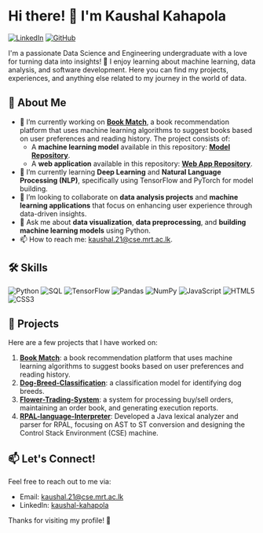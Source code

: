 <!-- Title and Introduction -->
# Hi there! 👋 I'm Kaushal Kahapola
[![LinkedIn](https://img.shields.io/badge/-LinkedIn-0077B5?style=flat&logo=LinkedIn&logoColor=white)](https://www.linkedin.com/in/kaushal-kahapola/) 
[![GitHub](https://img.shields.io/badge/-GitHub-181717?style=flat&logo=GitHub&logoColor=white)](https://github.com/kaushalkahapola) 

I'm a passionate Data Science and Engineering undergraduate with a love for turning data into insights! 🌟 I enjoy learning about machine learning, data analysis, and software development. Here you can find my projects, experiences, and anything else related to my journey in the world of data. 

<!-- About Me Section -->
## 🚀 About Me
- 🔭 I’m currently working on [**Book Match**](https://github.com/lckariyawasam/book-recsys-webapp), a book recommendation platform that uses machine learning algorithms to suggest books based on user preferences and reading history. The project consists of:
  - A **machine learning model** available in this repository: [**Model Repository**](https://github.com/lckariyawasam/book-recsys-model).
  - A **web application** available in this repository: [**Web App Repository**](https://github.com/lckariyawasam/book-recsys-webapp).
- 🌱 I’m currently learning **Deep Learning** and **Natural Language Processing (NLP)**, specifically using TensorFlow and PyTorch for model building.
- 👯 I’m looking to collaborate on **data analysis projects** and **machine learning applications** that focus on enhancing user experience through data-driven insights.
- 💬 Ask me about **data visualization**, **data preprocessing**, and **building machine learning models** using Python.
- 📫 How to reach me: [kaushal.21@cse.mrt.ac.lk](mailto:kaushal.21@cse.mrt.ac.lk).

<!-- Skills Section -->
## 🛠️ Skills
![Python](https://img.shields.io/badge/-Python-3776AB?style=flat&logo=python&logoColor=white)
![SQL](https://img.shields.io/badge/-SQL-4479A1?style=flat&logo=MySQL&logoColor=white)
![TensorFlow](https://img.shields.io/badge/-TensorFlow-FF6F20?style=flat&logo=TensorFlow&logoColor=white)
![Pandas](https://img.shields.io/badge/-Pandas-150458?style=flat&logo=pandas&logoColor=white)
![NumPy](https://img.shields.io/badge/-NumPy-013243?style=flat&logo=NumPy&logoColor=white)
![JavaScript](https://img.shields.io/badge/-JavaScript-F7DF1E?style=flat&logo=JavaScript&logoColor=black)
![HTML5](https://img.shields.io/badge/-HTML5-E34F26?style=flat&logo=HTML5&logoColor=white)
![CSS3](https://img.shields.io/badge/-CSS3-1572B6?style=flat&logo=CSS3&logoColor=white)

<!-- Projects Section -->
## 🌟 Projects
Here are a few projects that I have worked on:

1. [**Book Match**](https://github.com/lckariyawasam/book-recsys-model):  a book recommendation platform that uses machine learning algorithms to suggest books based on user preferences and reading history.
2. [**Dog-Breed-Classification**](https://github.com/kaushalkahapola/Dog-Breed-Classification): a classification model for identifying dog breeds.
3. [**Flower-Trading-System**](https://github.com/kaushalkahapola/LSEG---FlowerExchange): a system for processing buy/sell orders, maintaining an order book, and generating execution reports.
4. [**RPAL-language-Interpreter**](https://github.com/kaushalkahapola/RPAL-language-Interpreter): Developed a Java lexical analyzer and parser for RPAL, focusing on AST to ST conversion and designing the Control Stack Environment (CSE) machine.


<!-- Contact Section -->
## 📫 Let's Connect!
Feel free to reach out to me via:
- Email: [kaushal.21@cse.mrt.ac.lk](mailto:kaushal.21@cse.mrt.ac.lk)
- LinkedIn: [kaushal-kahapola](https://www.linkedin.com/in/kaushal-kahapola/)

Thanks for visiting my profile! 🌟
